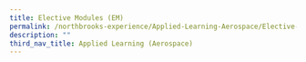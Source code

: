 ```yaml
---
title: Elective Modules (EM)
permalink: /northbrooks-experience/Applied-Learning-Aerospace/Elective-Modules-EM/permalink/
description: ""
third_nav_title: Applied Learning (Aerospace)
---
```


